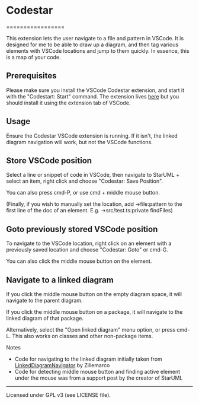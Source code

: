 # Codestar

=================

This extension lets the user navigate to a file and pattern in VSCode. It is designed for me to be able to draw up a diagram, and then tag various elements with VSCode locations and jump to them quickly. In essence, this is a map of your code.

## Prerequisites

Please make sure you install the VSCode Codestar extension, and start it with the "Codestart: Start" command. The extension lives [here](https://marketplace.visualstudio.com/items?itemName=amcveighvscodeextensions.codestar) but you should install it using the extension tab of VSCode.

## Usage

Ensure the Codestar VSCode extension is running. If it isn't, the linked diagram navigation will work, but not the VSCode functions.

## Store VSCode position

Select a line or snippet of code in VSCode, then navigate to StarUML + select an item, right click and choose "Codestar: Save Position".

You can also press cmd-P, or use cmd + middle mouse button.

(Finally, if you wish to manually set the location, add ->file:pattern to the first line of the doc of an element. E.g. ->src/test.ts:private findFiles)

## Goto previously stored VSCode position

To navigate to the VSCode location, right click on an element with a previously saved location and choose "Codestar: Goto" or cmd-G.

You can also click the middle mouse button on the element.

## Navigate to a linked diagram

If you click the middle mouse button on the empty diagram space, it will navigate to the parent diagram.

If you click the middle mouse button on a package, it will navigate to the linked diagram of that package.

Alternatively, select the "Open linked diagram" menu option, or press cmd-L. This also works on classes and other non-package items.

Notes
- Code for navigating to the linked diagram initially taken from [LinkedDiagramNavigator](https://github.com/zillemarco/StarUML_LinkedDiagramNavigator) by Zillemarco
- Code for detecting middle mouse button and finding active element under the mouse was from a support post by the creator of StarUML

---

Licensed under GPL v3 (see LICENSE file).
